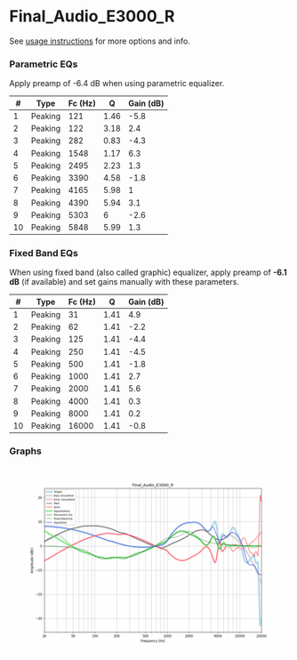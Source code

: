 # Final_Audio_E3000_R
See [usage instructions](https://github.com/jaakkopasanen/AutoEq#usage) for more options and info.

### Parametric EQs
Apply preamp of -6.4 dB when using parametric equalizer.

|   # | Type    |   Fc (Hz) |    Q |   Gain (dB) |
|-----|---------|-----------|------|-------------|
|   1 | Peaking |       121 | 1.46 |        -5.8 |
|   2 | Peaking |       122 | 3.18 |         2.4 |
|   3 | Peaking |       282 | 0.83 |        -4.3 |
|   4 | Peaking |      1548 | 1.17 |         6.3 |
|   5 | Peaking |      2495 | 2.23 |         1.3 |
|   6 | Peaking |      3390 | 4.58 |        -1.8 |
|   7 | Peaking |      4165 | 5.98 |         1   |
|   8 | Peaking |      4390 | 5.94 |         3.1 |
|   9 | Peaking |      5303 | 6    |        -2.6 |
|  10 | Peaking |      5848 | 5.99 |         1.3 |

### Fixed Band EQs
When using fixed band (also called graphic) equalizer, apply preamp of **-6.1 dB** (if available) and set gains manually with these parameters.

|   # | Type    |   Fc (Hz) |    Q |   Gain (dB) |
|-----|---------|-----------|------|-------------|
|   1 | Peaking |        31 | 1.41 |         4.9 |
|   2 | Peaking |        62 | 1.41 |        -2.2 |
|   3 | Peaking |       125 | 1.41 |        -4.4 |
|   4 | Peaking |       250 | 1.41 |        -4.5 |
|   5 | Peaking |       500 | 1.41 |        -1.8 |
|   6 | Peaking |      1000 | 1.41 |         2.7 |
|   7 | Peaking |      2000 | 1.41 |         5.6 |
|   8 | Peaking |      4000 | 1.41 |         0.3 |
|   9 | Peaking |      8000 | 1.41 |         0.2 |
|  10 | Peaking |     16000 | 1.41 |        -0.8 |

### Graphs
![](./Final_Audio_E3000_R.png)
